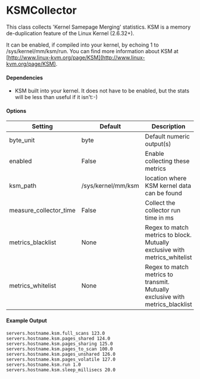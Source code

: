 <!--This file was generated from the python source
Please edit the source to make changes
-->
KSMCollector
=====

This class collects 'Kernel Samepage Merging' statistics.
KSM is a memory de-duplication feature of the Linux Kernel (2.6.32+).

It can be enabled, if compiled into your kernel, by echoing 1 to
/sys/kernel/mm/ksm/run. You can find more information about KSM at
[http://www.linux-kvm.org/page/KSM](http://www.linux-kvm.org/page/KSM).

#### Dependencies

 * KSM built into your kernel. It does not have to be enabled, but the stats
 will be less than useful if it isn't:-)


#### Options

Setting | Default | Description | Type
--------|---------|-------------|-----
byte_unit | byte | Default numeric output(s) | str
enabled | False | Enable collecting these metrics | bool
ksm_path | /sys/kernel/mm/ksm | location where KSM kernel data can be found | str
measure_collector_time | False | Collect the collector run time in ms | bool
metrics_blacklist | None | Regex to match metrics to block. Mutually exclusive with metrics_whitelist | NoneType
metrics_whitelist | None | Regex to match metrics to transmit. Mutually exclusive with metrics_blacklist | NoneType

#### Example Output

```
servers.hostname.ksm.full_scans 123.0
servers.hostname.ksm.pages_shared 124.0
servers.hostname.ksm.pages_sharing 125.0
servers.hostname.ksm.pages_to_scan 100.0
servers.hostname.ksm.pages_unshared 126.0
servers.hostname.ksm.pages_volatile 127.0
servers.hostname.ksm.run 1.0
servers.hostname.ksm.sleep_millisecs 20.0
```

